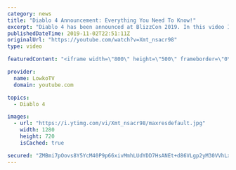 ```yaml
---
category: news
title: "Diablo 4 Announcement: Everything You Need To Know!"
excerpt: "Diablo 4 has been announced at BlizzCon 2019. In this video I go over everything you need to know about this upcoming Blizzard Entertainment game."
publishedDateTime: 2019-11-02T22:51:11Z
originalUrl: "https://youtube.com/watch?v=Xmt_nsacr98"
type: video

featuredContent: "<iframe width=\"800\" height=\"500\" frameborder=\"0\" src=\"https://www.youtube.com/embed/Xmt_nsacr98\" allow=\"accelerometer; autoplay; encrypted-media; gyroscope; picture-in-picture\" allowfullscreen></iframe>"

provider:
  name: LowkoTV
  domain: youtube.com

topics:
  - Diablo 4

images:
  - url: "https://i.ytimg.com/vi/Xmt_nsacr98/maxresdefault.jpg"
    width: 1280
    height: 720
    isCached: true

secured: "ZMBmi7pOovs8Y5YcM40P9p66xivMmhLUdYDD7HsANEt+d86VLgp2yM30VVhLx+oVXHmjKBc8lNL1Rf0iEl/YY3KmxGxjdDLonkj685RfVF80WCdt0R9AnGs+oK0vsTVNzo2eJ8HxBgf0nd/42SSkfGd7b6MhoGh4w1/oRbjqeNBXr5JcMYkhZG5eGrenmgqOQcOeX2C+t52GUe41BtkUVDBhJ94YHt/wCy0SEScKSUJsikeBSr5FJuso3stOQoORZLl8E8wgFYRR+Xocu7Uzrb/UxtSYFxrb7e/IG89S7dbZWaa/fO33in1GxNw0+A2VUsPFdoOhZqEWgfosVgynNzHZhRbMeXstaEpPwf3ykLZq66uPX9TeQXsxw1oh2GXCXM5jilOkFKjUbElXvCyt7CtxGvGHKn96KdxldUubJYJSOZ8VRc522j9QzUfXhIAu;MOke+e/33v/pLUX8VCQNDw=="
---
```


